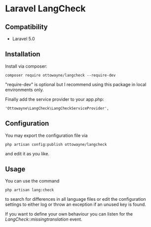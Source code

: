 # Laravel LangCheck

## Compatibility

* Laravel 5.0

## Installation

Install via composer:

```
composer require ottowayne/langcheck --require-dev
```

"require-dev" is optional but I recommend using this package in local environments only.

Finally add the service provider to your app.php:

```
'Ottowayne\LangCheck\LangCheckServiceProvider',
```

## Configuration

You may export the configuration file via

```
php artisan config:publish ottowayne/langcheck
```

and edit it as you like.

## Usage

You can use the command

```
php artisan lang:check
```

to search for differences in all language files or edit the configuration settings to either log or throw an exception if an unused key is found.

If you want to define your own behaviour you can listen for the *LangCheck::missingtranslation* event.
